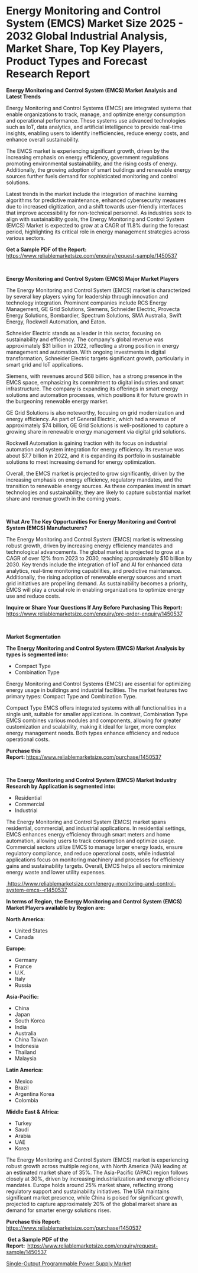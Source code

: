 <p><h1>Energy Monitoring and Control System (EMCS) Market Size 2025 - 2032 Global Industrial Analysis, Market Share, Top Key Players, Product Types and Forecast Research Report</h1></p><p><strong>Energy Monitoring and Control System (EMCS) Market Analysis and Latest Trends</strong></p>
<p><p>Energy Monitoring and Control Systems (EMCS) are integrated systems that enable organizations to track, manage, and optimize energy consumption and operational performance. These systems use advanced technologies such as IoT, data analytics, and artificial intelligence to provide real-time insights, enabling users to identify inefficiencies, reduce energy costs, and enhance overall sustainability. </p><p>The EMCS market is experiencing significant growth, driven by the increasing emphasis on energy efficiency, government regulations promoting environmental sustainability, and the rising costs of energy. Additionally, the growing adoption of smart buildings and renewable energy sources further fuels demand for sophisticated monitoring and control solutions. </p><p>Latest trends in the market include the integration of machine learning algorithms for predictive maintenance, enhanced cybersecurity measures due to increased digitization, and a shift towards user-friendly interfaces that improve accessibility for non-technical personnel. As industries seek to align with sustainability goals, the Energy Monitoring and Control System (EMCS) Market is expected to grow at a CAGR of 11.8% during the forecast period, highlighting its critical role in energy management strategies across various sectors.</p></p>
<p><strong>Get a Sample PDF of the Report:&nbsp;</strong> <a href="https://www.reliablemarketsize.com/enquiry/request-sample/1450537?utm_campaign=1911&utm_medium=2&utm_source=Github&utm_content=ia&utm_term=14022025&utm_id=energy-monitoring-and-control-system-emcs">https://www.reliablemarketsize.com/enquiry/request-sample/1450537</a></p>
<p>&nbsp;</p>
<p><strong>Energy Monitoring and Control System (EMCS) Major Market Players</strong></p>
<p><p>The Energy Monitoring and Control System (EMCS) market is characterized by several key players vying for leadership through innovation and technology integration. Prominent companies include RCS Energy Management, GE Grid Solutions, Siemens, Schneider Electric, Provecta Energy Solutions, Bombardier, Spectrum Solutions, SMA Australia, Swift Energy, Rockwell Automation, and Eaton.</p><p>Schneider Electric stands as a leader in this sector, focusing on sustainability and efficiency. The company's global revenue was approximately $31 billion in 2022, reflecting a strong position in energy management and automation. With ongoing investments in digital transformation, Schneider Electric targets significant growth, particularly in smart grid and IoT applications.</p><p>Siemens, with revenues around $68 billion, has a strong presence in the EMCS space, emphasizing its commitment to digital industries and smart infrastructure. The company is expanding its offerings in smart energy solutions and automation processes, which positions it for future growth in the burgeoning renewable energy market.</p><p>GE Grid Solutions is also noteworthy, focusing on grid modernization and energy efficiency. As part of General Electric, which had a revenue of approximately $74 billion, GE Grid Solutions is well-positioned to capture a growing share in renewable energy management via digital grid solutions.</p><p>Rockwell Automation is gaining traction with its focus on industrial automation and system integration for energy efficiency. Its revenue was about $7.7 billion in 2022, and it is expanding its portfolio in sustainable solutions to meet increasing demand for energy optimization.</p><p>Overall, the EMCS market is projected to grow significantly, driven by the increasing emphasis on energy efficiency, regulatory mandates, and the transition to renewable energy sources. As these companies invest in smart technologies and sustainability, they are likely to capture substantial market share and revenue growth in the coming years.</p></p>
<p>&nbsp;</p>
<p><strong>What Are The Key Opportunities For Energy Monitoring and Control System (EMCS) Manufacturers?</strong></p>
<p><p>The Energy Monitoring and Control System (EMCS) market is witnessing robust growth, driven by increasing energy efficiency mandates and technological advancements. The global market is projected to grow at a CAGR of over 12% from 2023 to 2030, reaching approximately $10 billion by 2030. Key trends include the integration of IoT and AI for enhanced data analytics, real-time monitoring capabilities, and predictive maintenance. Additionally, the rising adoption of renewable energy sources and smart grid initiatives are propelling demand. As sustainability becomes a priority, EMCS will play a crucial role in enabling organizations to optimize energy use and reduce costs.</p></p>
<p><strong>Inquire or Share Your Questions If Any Before Purchasing This Report:</strong> <a href="https://www.reliablemarketsize.com/enquiry/pre-order-enquiry/1450537?utm_campaign=1911&utm_medium=2&utm_source=Github&utm_content=ia&utm_term=14022025&utm_id=energy-monitoring-and-control-system-emcs">https://www.reliablemarketsize.com/enquiry/pre-order-enquiry/1450537</a></p>
<p>&nbsp;</p>
<p><strong>Market Segmentation</strong></p>
<p><strong>The Energy Monitoring and Control System (EMCS) Market Analysis by types is segmented into:</strong></p>
<p><ul><li>Compact Type</li><li>Combination Type</li></ul></p>
<p><p>Energy Monitoring and Control Systems (EMCS) are essential for optimizing energy usage in buildings and industrial facilities. The market features two primary types: Compact Type and Combination Type. </p><p>Compact Type EMCS offers integrated systems with all functionalities in a single unit, suitable for smaller applications. In contrast, Combination Type EMCS combines various modules and components, allowing for greater customization and scalability, making it ideal for larger, more complex energy management needs. Both types enhance efficiency and reduce operational costs.</p></p>
<p><strong>Purchase this Report:&nbsp;</strong><a href="https://www.reliablemarketsize.com/purchase/1450537?utm_campaign=1911&utm_medium=2&utm_source=Github&utm_content=ia&utm_term=14022025&utm_id=energy-monitoring-and-control-system-emcs">https://www.reliablemarketsize.com/purchase/1450537</a></p>
<p>&nbsp;</p>
<p><strong>The Energy Monitoring and Control System (EMCS) Market Industry Research by Application is segmented into:</strong></p>
<p><ul><li>Residential</li><li>Commercial</li><li>Industrial</li></ul></p>
<p><p>The Energy Monitoring and Control System (EMCS) market spans residential, commercial, and industrial applications. In residential settings, EMCS enhances energy efficiency through smart meters and home automation, allowing users to track consumption and optimize usage. Commercial sectors utilize EMCS to manage larger energy loads, ensure regulatory compliance, and reduce operational costs, while industrial applications focus on monitoring machinery and processes for efficiency gains and sustainability targets. Overall, EMCS helps all sectors minimize energy waste and lower utility expenses.</p></p>
<p><a href="https://www.reliablemarketsize.com/energy-monitoring-and-control-system-emcs--r1450537?utm_campaign=1911&utm_medium=2&utm_source=Github&utm_content=ia&utm_term=14022025&utm_id=energy-monitoring-and-control-system-emcs">&nbsp;https://www.reliablemarketsize.com/energy-monitoring-and-control-system-emcs--r1450537</a></p>
<p><strong>In terms of Region, the Energy Monitoring and Control System (EMCS) Market Players available by Region are:</strong></p>
<p>
    <p> <strong> North America: </strong>
        <ul>
            <li>United States</li>
            <li>Canada</li>
        </ul>
        </p> 
    <p> <strong> Europe: </strong>
        <ul>
            <li>Germany</li>
            <li>France</li>
            <li>U.K.</li>
            <li>Italy</li>
            <li>Russia</li>
        </ul>
        </p> 
    <p> <strong> Asia-Pacific: </strong>
        <ul>
            <li>China</li>
            <li>Japan</li>
            <li>South Korea</li>
            <li>India</li>
            <li>Australia</li>
            <li>China Taiwan</li>
            <li>Indonesia</li>
            <li>Thailand</li>
            <li>Malaysia</li>
        </ul>
        </p> 
    <p> <strong> Latin America: </strong>
        <ul>
            <li>Mexico</li>
            <li>Brazil</li>
            <li>Argentina Korea</li>
            <li>Colombia</li>
        </ul>
        </p> 
    <p> <strong> Middle East & Africa: </strong>
        <ul>
            <li>Turkey</li>
            <li>Saudi</li>
            <li>Arabia</li>
            <li>UAE</li>
            <li>Korea</li>
        </ul>
    </p>
    </p>
<p><p>The Energy Monitoring and Control System (EMCS) market is experiencing robust growth across multiple regions, with North America (NA) leading at an estimated market share of 35%. The Asia-Pacific (APAC) region follows closely at 30%, driven by increasing industrialization and energy efficiency mandates. Europe holds around 25% market share, reflecting strong regulatory support and sustainability initiatives. The USA maintains significant market presence, while China is poised for significant growth, projected to capture approximately 20% of the global market share as demand for smarter energy solutions rises.</p></p>
<p><strong>Purchase this Report: </strong><a href="https://www.reliablemarketsize.com/purchase/1450537?utm_campaign=1911&utm_medium=2&utm_source=Github&utm_content=ia&utm_term=14022025&utm_id=energy-monitoring-and-control-system-emcs">https://www.reliablemarketsize.com/purchase/1450537</a></p>
<p>&nbsp;<strong>Get a Sample PDF of the Report:&nbsp;&nbsp;</strong><a href="https://www.reliablemarketsize.com/enquiry/request-sample/1450537?utm_campaign=1911&utm_medium=2&utm_source=Github&utm_content=ia&utm_term=14022025&utm_id=energy-monitoring-and-control-system-emcs">https://www.reliablemarketsize.com/enquiry/request-sample/1450537</a></p>
<p><strong></strong></p>
<p><p><a href="https://github.com/gulaimolin/Market-Research-Report-List-7/blob/main/single-output-programmable-power-supply-market.md?utm_campaign=1911&utm_medium=2&utm_source=Github&utm_content=ia&utm_term=14022025&utm_id=energy-monitoring-and-control-system-emcs">Single-Output Programmable Power Supply Market</a></p></p>